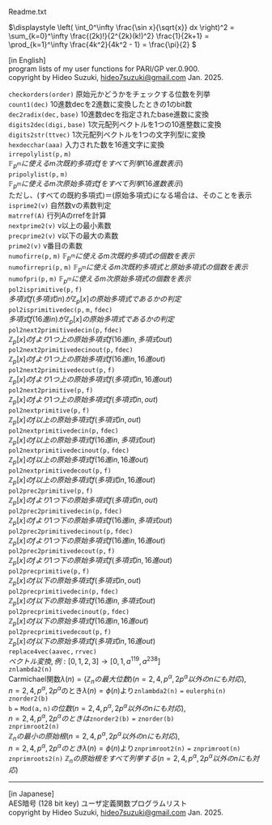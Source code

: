 Readme.txt

$\displaystyle  \left( \int_0^\infty \frac{\sin x}{\sqrt{x}} dx \right)^2 =   \sum_{k=0}^\infty \frac{(2k)!}{2^{2k}(k!)^2} \frac{1}{2k+1} =   \prod_{k=1}^\infty \frac{4k^2}{4k^2 - 1} = \frac{\pi}{2} $


[in English]  
program lists of my user functions for PARI/GP ver.0.900.  
copyright by Hideo Suzuki, hideo7suzuki@gmail.com  Jan. 2025.  


$\mathtt{checkorders(order)}$ 原始元かどうかをチェックする位数を列挙  
$\mathtt{count1(dec)}$ 10進数decを2進数に変換したときの1のbit数  
$\mathtt{dec2radix(dec,base)}$ 10進数decを指定されたbase進数に変換  
$\mathtt{digits2dec(digi,base)}$ 1次元配列ベクトルを1つの10進整数に変換  
$\mathtt{digits2str(ttvec)}$ 1次元配列ベクトルを1つの文字列型に変換  
$\mathtt{hexdecchar(aaa)}$ 入力された数を16進文字に変換  
$\mathtt{irrepolylist(p,m)}$   
$\mathbb{F}_{p^m}に使えるm次既約多項式fをすべて列挙(16進数表示)$  
$\mathtt{pripolylist(p,m)}$   
$\mathbb{F}_{p^m}に使えるm次原始多項式fをすべて列挙(16進数表示)$  
  ただし、(すべての既約多項式)＝(原始多項式)になる場合は、そのことを表示  
$\mathtt{isprime2(v)}$ 自然数vの素数判定  
$\mathtt{matrref(A)}$ 行列Aのrrefを計算  
$\mathtt{nextprime2(v)}$ v以上の最小素数  
$\mathtt{precprime2(v)}$ v以下の最大の素数  
$\mathtt{prime2(v)}$ v番目の素数  
$\mathtt{numofirre(p,m)}$ $\mathbb{F}_{p^m}に使えるm次既約多項式の個数を表示$  
$\mathtt{numofirrepri(p,m)}$ $\mathbb{F}_{p^m}に使えるm次既約多項式と原始多項式の個数を表示$  
$\mathtt{numofpri(p,m)}$ $\mathbb{F}_{p^m}に使えるm次原始多項式の個数を表示$  
$\mathtt{pol2isprimitive(p,f)}$   
  $多項式f(多項式in)が\mathbb{Z}_p[x]の原始多項式であるかの判定$  
$\mathtt{pol2isprimitivedec(p,m,fdec)}$   
  $多項式f(16進in)が\mathbb{Z}_p[x]の原始多項式であるかの判定$  
$\mathtt{pol2next2primitivedecin(p,fdec)}$   
$\mathbb{Z}_p[x]のfより1つ上の原始多項式f(16進in,多項式out)$  
$\mathtt{pol2next2primitivedecinout(p,fdec)}$   
$\mathbb{Z}_p[x]のfより1つ上の原始多項式f(16進in,16進out)$  
$\mathtt{pol2next2primitivedecout(p,f)}$   
$\mathbb{Z}_p[x]のfより1つ上の原始多項式f(多項式in,16進out)$  
$\mathtt{pol2next2primitive(p,f)}$   
$\mathbb{Z}_p[x]のfより1つ上の原始多項式f(多項式in,out)$  
$\mathtt{pol2nextprimitive(p,f)}$   
$\mathbb{Z}_p[x]のf以上の原始多項式f(多項式in,out)$  
$\mathtt{pol2nextprimitivedecin(p,fdec)}$   
$\mathbb{Z}_p[x]のf以上の原始多項式f(16進in,多項式out)$  
$\mathtt{pol2nextprimitivedecinout(p,fdec)}$   
$\mathbb{Z}_p[x]のf以上の原始多項式f(16進in,16進out)$  
$\mathtt{pol2nextprimitivedecout(p,f)}$   
$\mathbb{Z}_p[x]のf以上の原始多項式f(多項式in,16進out)$  
$\mathtt{pol2prec2primitive(p,f)}$   
$\mathbb{Z}_p[x]のfより1つ下の原始多項式f(多項式in,out)$  
$\mathtt{pol2prec2primitivedecin(p,fdec)}$   
$\mathbb{Z}_p[x]のfより1つ下の原始多項式f(16進in,多項式out)$  
$\mathtt{pol2prec2primitivedecinout(p,fdec)}$   
$\mathbb{Z}_p[x]のfより1つ下の原始多項式f(16進in,16進out)$  
$\mathtt{pol2prec2primitivedecout(p,f)}$   
  $\mathbb{Z}_p[x]のfより1つ下の原始多項式f(多項式in,16進out)$  
$\mathtt{pol2precprimitive(p,f)}$   
  $\mathbb{Z}_p[x]のf以下の原始多項式f(多項式in,out)$  
$\mathtt{pol2precprimitivedecin(p,fdec)}$   
  $\mathbb{Z}_p[x]のf以下の原始多項式f(16進in,多項式out)$  
$\mathtt{pol2precprimitivedecinout(p,fdec)}$   
  $\mathbb{Z}_p[x]のf以下の原始多項式f(16進in,16進out)$  
$\mathtt{pol2precprimitivedecout(p,f)}$   
  $\mathbb{Z}_p[x]のf以下の原始多項式f(多項式in,16進out)$  
$\mathtt{replace4vec(aavec,rrvec)}$   
  $ベクトル変換, 例: [0,1,2,3] \longrightarrow [0,1,a^{119},a^{238}]$  
$\mathtt{znlambda2(n)}$   
  Carmichael関数$\lambda(n)=(\mathbb{Z}_nの最大位数)(n = 2, 4, p^{\alpha}, 2p^{\alpha}以外のnにも対応),$  
  $n = 2, 4, p^{\alpha}, 2p^{\alpha}$のとき$\lambda(n)=\phi(n)$より$\mathtt{znlambda2(n)=eulerphi(n)}$  
$\mathtt{znorder2(b)}$   
$\mathtt{b=Mod(a,n)}の位数(n = 2, 4, p^{\alpha}, 2p^{\alpha}以外のnにも対応),$   
  $n = 2, 4, p^{\alpha}, 2p^{\alpha}のときは\mathtt{znorder2(b)=znorder(b)}$  
$\mathtt{znprimroot2(n)}$   
      $\mathbb{Z}_n の最小の原始根(n = 2, 4, p^{\alpha}, 2p^{\alpha}以外のnにも対応),$   
      $n = 2, 4, p^{\alpha}, 2p^{\alpha}のとき\lambda(n)=\phi(n)$より$\mathtt{znprimroot2(n)=znprimroot(n)}$  
$\mathtt{znprimroots2(n)}$  $\mathbb{Z}_n の原始根をすべて列挙する(n = 2, 4, p^{\alpha}, 2p^{\alpha}以外のnにも対応)$  

----------

[in Japanese]  
AES暗号 (128 bit key) ユーザ定義関数プログラムリスト  
copyright by Hideo Suzuki, hideo7suzuki@gmail.com  Jan. 2025.  

